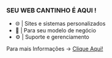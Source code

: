 


### SEU WEB CANTINHO É AQUI !
- 🌐 | Sites e sistemas personalizados
- 🛒 | Para seu modelo de negócio
- ⚙️ | Suporte e gerenciamento

Para mais Informações -> <a href="https://cantinhoweb.netlify.app/">Clique Aqui!</a>

